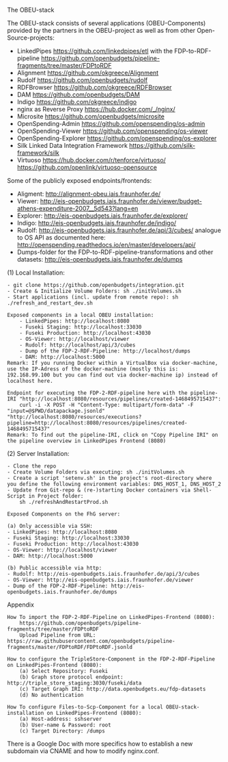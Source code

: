 The OBEU-stack

The OBEU-stack consists of several applications (OBEU-Components) provided by the partners in the OBEU-project as well as from other Open-Source-projects:
- LinkedPipes https://github.com/linkedpipes/etl with the FDP-to-RDF-pipeline https://github.com/openbudgets/pipeline-fragments/tree/master/FDPtoRDF
- Alignment https://github.com/okgreece/Alignment
- Rudolf https://github.com/openbudgets/rudolf
- RDFBrowser https://github.com/okgreece/RDFBrowser
- DAM https://github.com/openbudgets/DAM
- Indigo https://github.com/okgreece/indigo
- nginx as Reverse Proxy https://hub.docker.com/_/nginx/
- Microsite https://github.com/openbudgets/microsite
- OpenSpending-Admin https://github.com/openspending/os-admin
- OpenSpending-Viewer https://github.com/openspending/os-viewer
- OpenSpending-Explorer https://github.com/openspending/os-explorer
- Silk Linked Data Integration Framework https://github.com/silk-framework/silk
- Virtuoso https://hub.docker.com/r/tenforce/virtuoso/ https://github.com/openlink/virtuoso-opensource

Some of the publicly exposed endpoints/frontends:
- Aligment: http://alignment-obeu.iais.fraunhofer.de/
- Viewer: http://eis-openbudgets.iais.fraunhofer.de/viewer/budget-athens-expenditure-2007__5d543?lang=en
- Explorer: http://eis-openbudgets.iais.fraunhofer.de/explorer/
- Indigo: http://eis-openbudgets.iais.fraunhofer.de/indigo/
- Rudolf: http://eis-openbudgets.iais.fraunhofer.de/api/3/cubes/ analogue to OS API as documented here: http://openspending.readthedocs.io/en/master/developers/api/
- Dumps-folder for the FDP-to-RDF-pipeline-transformations and other datasets: http://eis-openbudgets.iais.fraunhofer.de/dumps

(1) Local Installation:
    
    - git clone https://github.com/openbudgets/integration.git
    - Create & Initialize Volume Folders: sh ./initVolumes.sh
    - Start applications (incl. update from remote repo): sh ./refresh_and_restart_dev.sh
    
    Exposed components in a local OBEU installation:
        - LinkedPipes: http://localhost:8080
        - Fuseki Staging: http://localhost:33030
        - Fuseki Production: http://localhost:43030
        - OS-Viewer: http://localhost/viewer
        - Rudolf: http://localhost/api/3/cubes
        - Dump of the FDP-2-RDF-Pipeline: http://localhost/dumps
        - DAM: http://localhost:5000
    Remark: If you running Docker within a VirtualBox via docker-machine, use the IP-Adress of the docker-machine (mostly this is: 192.168.99.100 but you can find out via docker-machine ip) instead of localhost here.
    
    Endpoint for executing the FDP-2-RDF-pipeline here with the pipeline-IRI "http://localhost:8080/resources/pipelines/created-1468495715437":
        curl -i -X POST -H "Content-Type: multipart/form-data" -F "input=@$PWD/datapackage.jsonld" "http://localhost:8080/resources/executions?pipeline=http://localhost:8080/resources/pipelines/created-1468495715437"
    Remark: To find out the pipeline-IRI, click on "Copy Pipeline IRI" on the pipeline overview in LinkedPipes Frontend (8080)

(2) Server Installation:
    
    - Clone the repo
    - Create Volume Folders via executing: sh ./initVolumes.sh
    - Create a script 'setenv.sh' in the project's root-directory where you define the following environment variables: DNS_HOST_1, DNS_HOST_2
    - Update from Git-repo & (re-)starting Docker containers via Shell-Script in Project folder:
        sh ./refreshAndRestartProd.sh

    Exposed Components on the FhG server:

    (a) Only accessible via SSH:
    - LinkedPipes: http://localhost:8080
    - Fuseki Staging: http://localhost:33030
    - Fuseki Production: http://localhost:43030
    - OS-Viewer: http://localhost/viewer
    - DAM: http://localhost:5000

    (b) Public accessible via http:
    - Rudolf: http://eis-openbudgets.iais.fraunhofer.de/api/3/cubes
    - OS-Viewer: http://eis-openbudgets.iais.fraunhofer.de/viewer
    - Dump of the FDP-2-RDF-Pipeline: http://eis-openbudgets.iais.fraunhofer.de/dumps

Appendix

    How To import the FDP-2-RDF-Pipeline on LinkedPipes-Frontend (8080):
        https://github.com/openbudgets/pipeline-fragments/tree/master/FDPtoRDF
        Upload Pipeline from URL: https://raw.githubusercontent.com/openbudgets/pipeline-fragments/master/FDPtoRDF/FDPtoRDF.jsonld
    
    How to configure the TripleStore-Component in the FDP-2-RDF-Pipeline on LinkedPipes-Frontend (8080):
        (a) Select Repository: Fuseki
        (b) Graph store protocol endpoint: http://triple_store_staging:3030/fuseki/data
        (c) Target Graph IRI: http://data.openbudgets.eu/fdp-datasets
        (d) No authentication

    How To configure Files-to-Scp-Component for a local OBEU-stack-installation on LinkedPipes-Frontend (8080):
        (a) Host-address: sshserver
        (b) User-name & Password: root
        (c) Target Directory: /dumps

There is a Google Doc with more specifics how to establish a new subdomain via CNAME and how to modify nginx.conf.
